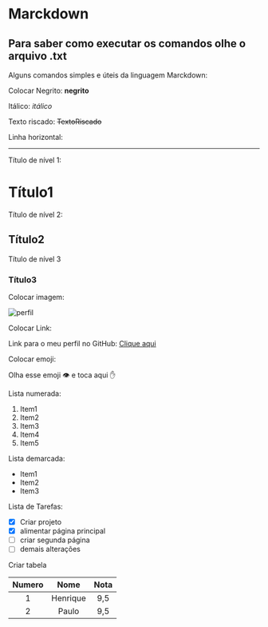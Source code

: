 # Marckdown
## Para saber como executar os comandos olhe o arquivo .txt
 Alguns comandos simples e úteis da linguagem Marckdown:

 Colocar Negrito:
 **negrito**
 
 Itálico:
 *itálico*
 
 Texto riscado:
 ~~TextoRiscado~~

 Linha horizontal:
 ***

 Título de nível 1:
 # Título1
 Título de nível 2:
 ## Título2
 Título de nível 3
 ### Título3
 
 Colocar imagem:
 
 ![perfil](https://user-images.githubusercontent.com/85143215/120345256-b0cad100-c2d0-11eb-9d29-6a9f84b74fe4.jpg)
 
 Colocar Link:
 
 Link para o meu perfil no GitHub: [Clique aqui](https://github.com/HenrickSC)
 
 Colocar emoji:
 
 Olha esse emoji 👁️ e toca aqui ✋
 
 Lista numerada:
 
 1. Item1
 1. Item2
 1. Item3
 1. Item4
 1. Item5
 
 Lista demarcada:
 
 * Item1
 * Item2
 * Item3
 
 Lista de Tarefas:
 - [x] Criar projeto
 - [x] alimentar página principal
 - [ ] criar segunda página
 - [ ] demais alterações

 Criar tabela
 
 Numero | Nome | Nota
 :--: | :--: | :--:
 1 | Henrique | 9,5
 2 | Paulo | 9,5


